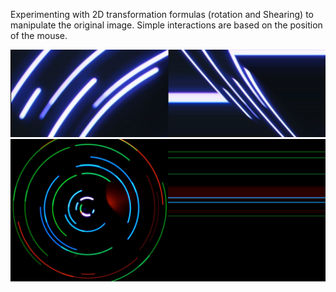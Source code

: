 Experimenting with 2D transformation formulas (rotation and Shearing) to manipulate the original image.  Simple interactions are based on the position of the mouse.

![alt text](https://raw.githubusercontent.com/seem-less/Creative-Coding-Scrapbook/master/2DTransformations/RotationTransformation.JPG)
![alt text](https://raw.githubusercontent.com/seem-less/Creative-Coding-Scrapbook/master/2DTransformations/stretchh.JPG)
